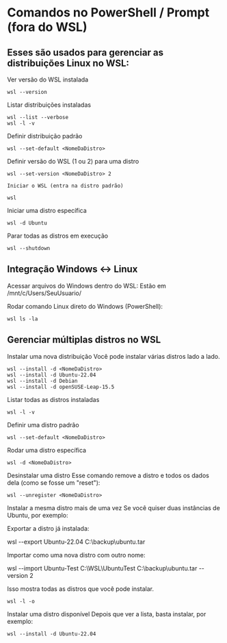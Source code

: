 # Comandos no PowerShell / Prompt (fora do WSL)

## Esses são usados para gerenciar as distribuições Linux no WSL:

Ver versão do WSL instalada

	wsl --version

Listar distribuições instaladas

	wsl --list --verbose
	wsl -l -v

Definir distribuição padrão

	wsl --set-default <NomeDaDistro>

Definir versão do WSL (1 ou 2) para uma distro

	wsl --set-version <NomeDaDistro> 2

	Iniciar o WSL (entra na distro padrão)

	wsl

Iniciar uma distro específica

	wsl -d Ubuntu

Parar todas as distros em execução

	wsl --shutdown


## Integração Windows ↔ Linux

Acessar arquivos do Windows dentro do WSL:
Estão em /mnt/c/Users/SeuUsuario/

Rodar comando Linux direto do Windows (PowerShell):

	wsl ls -la

## Gerenciar múltiplas distros no WSL

Instalar uma nova distribuição
Você pode instalar várias distros lado a lado.

	wsl --install -d <NomeDaDistro>
	wsl --install -d Ubuntu-22.04
	wsl --install -d Debian
	wsl --install -d openSUSE-Leap-15.5

Listar todas as distros instaladas

	wsl -l -v

Definir uma distro padrão

	wsl --set-default <NomeDaDistro>

Rodar uma distro específica

	wsl -d <NomeDaDistro>

Desinstalar uma distro
Esse comando remove a distro e todos os dados dela (como se fosse um "reset"):

	wsl --unregister <NomeDaDistro>

Instalar a mesma distro mais de uma vez
Se você quiser duas instâncias de Ubuntu, por exemplo:

Exportar a distro já instalada:

wsl --export Ubuntu-22.04 C:\backup\ubuntu.tar

Importar como uma nova distro com outro nome:

wsl --import Ubuntu-Test C:\WSL\UbuntuTest C:\backup\ubuntu.tar --version 2

Isso mostra todas as distros que você pode instalar.

	wsl -l -o

Instalar uma distro disponível
Depois que ver a lista, basta instalar, por exemplo:

	wsl --install -d Ubuntu-22.04

